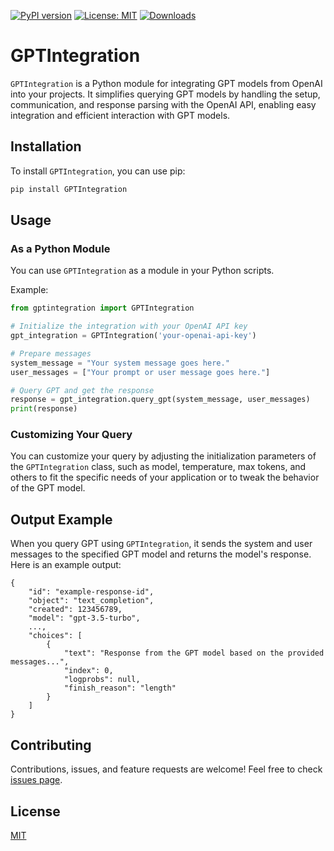 [![PyPI version](https://badge.fury.io/py/GPTIntegration.svg)](https://badge.fury.io/py/GPTIntegration)
[![License: MIT](https://img.shields.io/badge/License-MIT-green.svg)](https://opensource.org/licenses/MIT)
[![Downloads](https://static.pepy.tech/badge/gptintegration)](https://pepy.tech/project/gptintegration)

# GPTIntegration

`GPTIntegration` is a Python module for integrating GPT models from OpenAI into your projects. It simplifies querying GPT models by handling the setup, communication, and response parsing with the OpenAI API, enabling easy integration and efficient interaction with GPT models.

## Installation

To install `GPTIntegration`, you can use pip:

```bash
pip install GPTIntegration
```

## Usage

### As a Python Module

You can use `GPTIntegration` as a module in your Python scripts.

Example:

```python
from gptintegration import GPTIntegration

# Initialize the integration with your OpenAI API key
gpt_integration = GPTIntegration('your-openai-api-key')

# Prepare messages
system_message = "Your system message goes here."
user_messages = ["Your prompt or user message goes here."]

# Query GPT and get the response
response = gpt_integration.query_gpt(system_message, user_messages)
print(response)
```

### Customizing Your Query

You can customize your query by adjusting the initialization parameters of the `GPTIntegration` class, such as model, temperature, max tokens, and others to fit the specific needs of your application or to tweak the behavior of the GPT model.

## Output Example

When you query GPT using `GPTIntegration`, it sends the system and user messages to the specified GPT model and returns the model's response. Here is an example output:

```
{
    "id": "example-response-id",
    "object": "text_completion",
    "created": 123456789,
    "model": "gpt-3.5-turbo",
    ...,
    "choices": [
        {
            "text": "Response from the GPT model based on the provided messages...",
            "index": 0,
            "logprobs": null,
            "finish_reason": "length"
        }
    ]
}
```

## Contributing

Contributions, issues, and feature requests are welcome! Feel free to check [issues page](https://github.com/chigwell/gptintegration/issues).

## License

[MIT](https://choosealicense.com/licenses/mit/)

